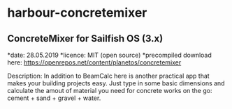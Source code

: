 # harbour-concretemixer
## ConcreteMixer for Sailfish OS (3.x)
*date: 28.05.2019
*licence: MIT (open source)
*precompiled download here: https://openrepos.net/content/planetos/concretemixer


Description:
In addition to BeamCalc here is another practical app that makes your building projects easy. Just type in some basic dimensions and calculate the amout of material you need for concrete works on the go: cement + sand + gravel + water.
